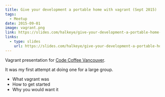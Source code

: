 ```yaml
---
title: Give your development a portable home with vagrant (Sept 2015)
tags:
  - Meetup
date: 2015-09-01
image: vagrant.png
link: https://slides.com/halkeye/give-your-development-a-portable-home-with-vagrant
links:
  - type: slides
    url: https://slides.com/halkeye/give-your-development-a-portable-home-with-vagrant
---
```

Vagrant presentation for [Code Coffee Vancouver](https://www.meetup.com/Code-Coffee-Vancouver/events/224950040/). 

It was my first attempt at doing one for a large group.

*   What vagrant was
*   How to get started
*   Why you would want it

